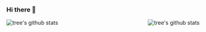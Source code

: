 ### Hi there 👋

<!--
**zk8080/zk8080** is a ✨ _special_ ✨ repository because its `README.md` (this file) appears on your GitHub profile.

Here are some ideas to get you started:

- 🔭 I’m currently working on ...
- 🌱 I’m currently learning ...
- 👯 I’m looking to collaborate on ...
- 🤔 I’m looking for help with ...
- 💬 Ask me about ...
- 📫 How to reach me: ...
- 😄 Pronouns: ...
- ⚡ Fun fact: ...
-->

<div align="center">
    <a href="https://github.com/zk8080">
        <img align="left" src="https://github-readme-stats-zk8080.vercel.app/api?username=zk8080&show_icons=truee&include_all_commits=true&theme=onedark&hide=prs" alt="tree's github stats"/>
    </a>
    <a href="https://github.com/zk8080">
        <img align="right" src="https://github-readme-stats-zk8080.vercel.app/api/top-langs/?username=zk8080&layout=compact&show_icons=truee&include_all_commits=true&theme=onedark&card_width=230" alt="tree's github stats"/>
    </a>
</div>
